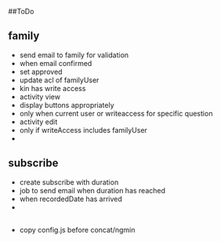 ##ToDo
## family
* send email to family for validation
* when email confirmed 
*   set approved 
* update acl of familyUser
*   kin has write access
* activity view
*   display buttons appropriately
*   only when current user or writeaccess for specific question
* activity edit
*   only if writeAccess includes familyUser
*
## subscribe
*  create subscribe with duration
*  job to send email when duration has reached
*    when recordedDate has arrived
*
##
* copy config.js before concat/ngmin
